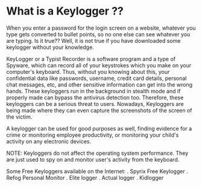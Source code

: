 # What is a Keylogger ??

When you enter a password for the login screen on a website, whatever you type gets converted to bullet points, so no one else can see whatever you are typing. Is it true?? Well, it is not true if you have downloaded some keylogger without your knowledge.

KeyLogger or a Typist Recorder is a software program and a type of Spyware, which can record all of your keystrokes which you make on your computer's keyboard. Thus, without you knowing about this, your confidential data like passwords, username, credit card details, personal chat messages, etc, and other sensitive information can get into the wrong hands. These keyloggers run in the background in stealth mode and if properly made can bypass the antivirus detection too. Therefore, these keyloggers can be a serious threat to users.
Nowadays, Keyloggers are being made where they can even capture the screenshots of the screen of the victim.

A keylogger can be used for good purposes as well, finding evidence for a crime or monitoring employee productivity, or monitoring your child's activity on any electronic devices.

NOTE: Keyloggers do not affect the operating system performance. They are just used to spy on and monitor user's activity from the keyboard.

Some Free Keyloggers available on the Internet:
. Spyrix Free Keylogger
. Refog Personal Monitor
. Elite logger
. Actual logger
. Kidlogger
